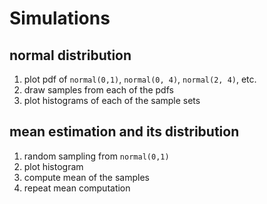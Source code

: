 # Simulations

## normal distribution
1. plot pdf of `normal(0,1)`, `normal(0, 4)`, `normal(2, 4)`, etc.
2. draw samples from each of the pdfs
3. plot histograms of each of the sample sets

## mean estimation and its distribution
1. random sampling from `normal(0,1)`
2. plot histogram
3. compute mean of the samples
4. repeat mean computation
